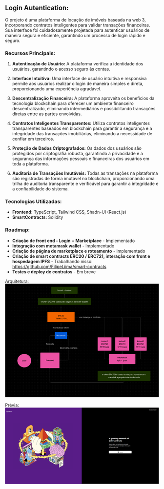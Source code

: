 ## Login Autentication:

O projeto é uma plataforma de locação de imóveis baseada na web 3, incorporando contratos inteligentes para validar transações financeiras. Sua interface foi cuidadosamente projetada para autenticar usuários de maneira segura e eficiente, garantindo um processo de login rápido e seguro.

### Recursos Principais:

1. **Autenticação de Usuário:** A plataforma verifica a identidade dos usuários, garantindo o acesso seguro às contas.

2. **Interface Intuitiva:** Uma interface de usuário intuitiva e responsiva permite aos usuários realizar o login de maneira simples e direta, proporcionando uma experiência agradável.

3. **Descentralização Financeira:** A plataforma aproveita os benefícios da tecnologia blockchain para oferecer um ambiente financeiro descentralizado, eliminando intermediários e possibilitando transações diretas entre as partes envolvidas.

4. **Contratos Inteligentes Transparentes:** Utiliza contratos inteligentes transparentes baseados em blockchain para garantir a segurança e a integridade das transações imobiliárias, eliminando a necessidade de confiar em terceiros.

5. **Proteção de Dados Criptografados:** Os dados dos usuários são protegidos por criptografia robusta, garantindo a privacidade e a segurança das informações pessoais e financeiras dos usuários em toda a plataforma.

6. **Auditoria de Transações Imutáveis:** Todas as transações na plataforma são registradas de forma imutável no blockchain, proporcionando uma trilha de auditoria transparente e verificável para garantir a integridade e a confiabilidade do sistema.

### Tecnologias Utilizadas:

- **Frontend:** TypeScript, Tailwind CSS, Shadn-UI (React.js)
- **SmartContracts:** Solidity

### Roadmap:

- **Criação de front end - Login + Marketplace** - Implementado
- **Integração com metamask wallet** - Implementado
- **Criação de página de marketplace e roteamento** - Implementado
- **Criação de smart contracts ERC20 / ERC721, interação com front e hospedagem IPFS** - Trabalhando nisso: https://github.com/FilipeLiima/smart-contracts
- **Testes e deploy de contratos** - Em breve

Arquitetura: ![alt text](image-4.png)

Prévia: ![alt text](image.png)
